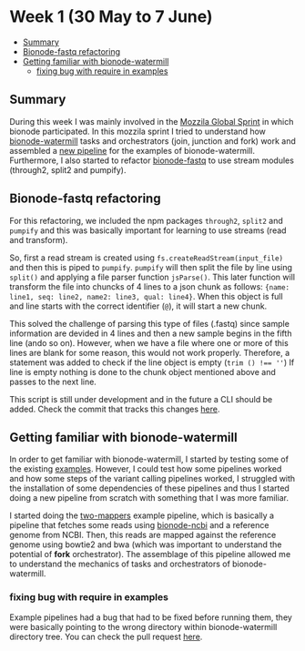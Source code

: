 # Week 1 (30 May to 7 June)

- [Summary](#summary)
- [Bionode-fastq refactoring](#bionode-fastq-refactoring)
- [Getting familiar with bionode-watermill](#getting-familiar-with-bionode-watermill)
    - [fixing bug with require in examples](#fixing-bug-with-require-in-examples)

## Summary

During this week I was mainly involved in the [Mozzila Global Sprint](https://github.com/bionode/bionode/issues/44) 
 in which bionode participated. In this mozzila sprint I tried to understand 
 how [bionode-watermill](https://github.com/bionode/bionode-watermill) tasks and orchestrators (join, junction and fork) work
  and assembled a [new pipeline](https://github.com/bionode/bionode-watermill/blob/master/examples/pipelines/two-mappers/pipeline.js) 
  for the examples of bionode-watermill. Furthermore, I also started to refactor
  [bionode-fastq](https://github.com/bionode/bionode-fastq) to use stream 
  modules (through2, split2 and pumpify).
  
## Bionode-fastq refactoring

For this refactoring, we included the npm packages `through2`, `split2` and 
`pumpify` and this was basically important for learning to use streams (read 
and transform). 

So, first a read stream is created using `fs.createReadStream(input_file)` 
and then this is piped to `pumpify`. `pumpify` will then split the file by 
line using `split()` and applying a file parser function `jsParse()`. This 
later function will transform the file into chuncks of 4 lines to a json 
chunk as follows: `{name: line1, seq: line2, name2: line3,
                             qual: line4}`.
When this object is full and line starts with the correct identifier (`@`), 
it will start a new chunk.

This solved the challenge of parsing this type of files (.fastq)
 since sample information are devided in 4 lines and then a new sample begins
  in the fifth line (ando so on). However, when we have a file where one or 
  more of this lines are blank for some reason, this would not work properly.
  Therefore, a statement was added to check if the line object is empty (`trim
  () !== ''`)
  If line is empty nothing is done to the chunk object mentioned above and 
  passes to the next line.

This script is still under development and in the future a CLI should be 
added. Check the commit that tracks this changes [here](https://github.com/bionode/bionode-fastq/commit/a800d3fb533dd0b68786e084faf694a776aac952).

## Getting familiar with bionode-watermill

In order to get familiar with bionode-watermill, I started by testing some of
 the existing [examples](https://github.com/bionode/bionode-watermill/tree/master/examples/pipelines).
 However, I could test how some pipelines worked and how some steps of the 
 variant calling pipelines worked, I struggled with the installation of some 
 dependencies of these pipelines and thus I started doing a new pipeline from
  scratch with something that I was more familiar.

I started doing the [two-mappers](https://github.com/bionode/bionode-watermill/tree/master/examples/pipelines/two-mappers/pipeline.js) 
example pipeline, which is basically a pipeline that fetches some reads using
 [bionode-ncbi](https://github.com/bionode/bionode-ncbi) and a reference 
 genome from NCBI. Then, this reads are mapped against the reference genome 
 using bowtie2 and bwa (which was important to understand the potential of 
 **fork** orchestrator). The assemblage of this pipeline allowed me to 
 understand the mechanics of tasks and orchestrators of bionode-watermill.
 
 ### fixing bug with require in examples
 
 Example pipelines had a bug that had to be fixed before running them, they 
 were basically pointing to the wrong directory within bionode-watermill 
 directory tree. You can check the pull request [here](https://github.com/bionode/bionode-watermill/pull/48/files).
 